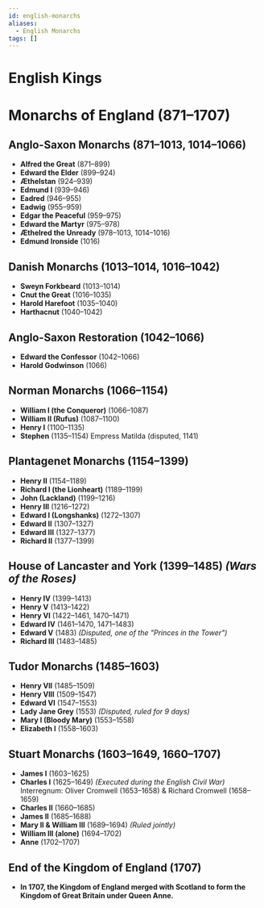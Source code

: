 ```yaml
---
id: english-monarchs
aliases:
  - English Monarchs
tags: []
---
```


# English Kings

# Monarchs of England (871–1707)

## Anglo-Saxon Monarchs (871–1013, 1014–1066)

- **Alfred the Great** (871–899)
- **Edward the Elder** (899–924)
- **Æthelstan** (924–939)
- **Edmund I** (939–946)
- **Eadred** (946–955)
- **Eadwig** (955–959)
- **Edgar the Peaceful** (959–975)
- **Edward the Martyr** (975–978)
- **Æthelred the Unready** (978–1013, 1014–1016)
- **Edmund Ironside** (1016)

## Danish Monarchs (1013–1014, 1016–1042)

- **Sweyn Forkbeard** (1013–1014)
- **Cnut the Great** (1016–1035)
- **Harold Harefoot** (1035–1040)
- **Harthacnut** (1040–1042)

## Anglo-Saxon Restoration (1042–1066)

- **Edward the Confessor** (1042–1066)
- **Harold Godwinson** (1066)

## Norman Monarchs (1066–1154)

- **William I (the Conqueror)** (1066–1087)
- **William II (Rufus)** (1087–1100)
- **Henry I** (1100–1135)
- **Stephen** (1135–1154)
  Empress Matilda (disputed, 1141)

## Plantagenet Monarchs (1154–1399)

- **Henry II** (1154–1189)
- **Richard I (the Lionheart)** (1189–1199)
- **John (Lackland)** (1199–1216)
- **Henry III** (1216–1272)
- **Edward I (Longshanks)** (1272–1307)
- **Edward II** (1307–1327)
- **Edward III** (1327–1377)
- **Richard II** (1377–1399)

## House of Lancaster and York (1399–1485) _(Wars of the Roses)_

- **Henry IV** (1399–1413)
- **Henry V** (1413–1422)
- **Henry VI** (1422–1461, 1470–1471)
- **Edward IV** (1461–1470, 1471–1483)
- **Edward V** (1483) _(Disputed, one of the "Princes in the Tower")_
- **Richard III** (1483–1485)

## Tudor Monarchs (1485–1603)

- **Henry VII** (1485–1509)
- **Henry VIII** (1509–1547)
- **Edward VI** (1547–1553)
- **Lady Jane Grey** (1553) _(Disputed, ruled for 9 days)_
- **Mary I (Bloody Mary)** (1553–1558)
- **Elizabeth I** (1558–1603)

## Stuart Monarchs (1603–1649, 1660–1707)

- **James I** (1603–1625)
- **Charles I** (1625–1649) _(Executed during the English Civil War)_
  Interregnum: Oliver Cromwell (1653–1658) & Richard Cromwell (1658–1659)
- **Charles II** (1660–1685)
- **James II** (1685–1688)
- **Mary II & William III** (1689–1694) _(Ruled jointly)_
- **William III (alone)** (1694–1702)
- **Anne** (1702–1707)

## End of the Kingdom of England (1707)

- **In 1707, the Kingdom of England merged with Scotland to form the Kingdom of Great Britain under Queen Anne.**
